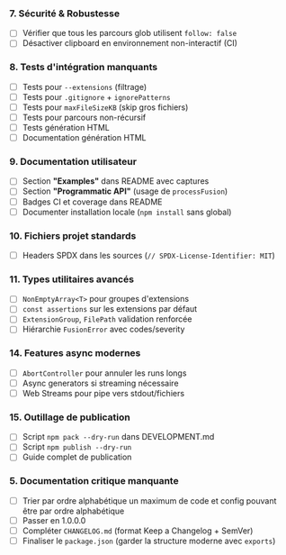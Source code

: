 ### 7. Sécurité & Robustesse  
- [ ] Vérifier que tous les parcours glob utilisent `follow: false`
- [ ] Désactiver clipboard en environnement non-interactif (CI)

### 8. Tests d'intégration manquants
- [ ] Tests pour `--extensions` (filtrage)
- [ ] Tests pour `.gitignore` + `ignorePatterns` 
- [ ] Tests pour `maxFileSizeKB` (skip gros fichiers)
- [ ] Tests pour parcours non-récursif
- [ ] Tests génération HTML
- [ ] Documentation génération HTML

### 9. Documentation utilisateur
- [ ] Section **"Examples"** dans README avec captures
- [ ] Section **"Programmatic API"** (usage de `processFusion`)
- [ ] Badges CI et coverage dans README
- [ ] Documenter installation locale (`npm install` sans global)

### 10. Fichiers projet standards
- [ ] Headers SPDX dans les sources (`// SPDX-License-Identifier: MIT`)

### 11. Types utilitaires avancés
- [ ] `NonEmptyArray<T>` pour groupes d'extensions
- [ ] `const assertions` sur les extensions par défaut
- [ ] `ExtensionGroup`, `FilePath` validation renforcée
- [ ] Hiérarchie `FusionError` avec codes/severity

### 14. Features async modernes
- [ ] `AbortController` pour annuler les runs longs
- [ ] Async generators si streaming nécessaire
- [ ] Web Streams pour pipe vers stdout/fichiers

### 15. Outillage de publication
- [ ] Script `npm pack --dry-run` dans DEVELOPMENT.md
- [ ] Script `npm publish --dry-run` 
- [ ] Guide complet de publication

### 5. Documentation critique manquante
- [ ] Trier par ordre alphabétique un maximum de code et config pouvant être par ordre alphabétique
- [ ] Passer en 1.0.0.0
- [ ] Compléter `CHANGELOG.md` (format Keep a Changelog + SemVer)
- [ ] Finaliser le `package.json` (garder la structure moderne avec `exports`)